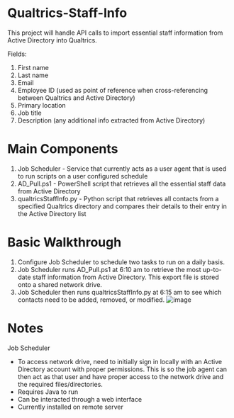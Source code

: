 # Qualtrics-Staff-Info

This project will handle API calls to import essential staff information from Active Directory into Qualtrics.

Fields:
1. First name
2. Last name
3. Email
4. Employee ID (used as point of reference when cross-referencing between Qualtrics and Active Directory)
5. Primary location
6. Job title
7. Description (any additional info extracted from Active Directory)

# Main Components
1. Job Scheduler - Service that currently acts as a user agent that is used to run scripts on a user configured schedule
2. AD_Pull.ps1 - PowerShell script that retrieves all the essential staff data from Active Directory
3. qualtricsStaffInfo.py - Python script that retrieves all contacts from a specified Qualtrics directory and compares their details to their entry in the Active Directory list 

# Basic Walkthrough
1. Configure Job Scheduler to schedule two tasks to run on a daily basis. 
2. Job Scheduler runs AD_Pull.ps1 at 6:10 am to retrieve the most up-to-date staff information from Active Directory. This export file is stored onto a shared network drive.
3. Job Scheduler then runs qualtricsStaffInfo.py at 6:15 am to see which contacts need to be added, removed, or modified.
![image](https://user-images.githubusercontent.com/87395701/151998201-25346edf-d2fc-47d8-b274-9c8eb53dfc4f.png)

# Notes
Job Scheduler
- To access network drive, need to initially sign in locally with an Active Directory account with proper permissions. This is so the job agent can then act as that user and have proper access to the network drive and the required files/directories.
- Requires Java to run
- Can be interacted through a web interface
- Currently installed on remote server
